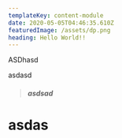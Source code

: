 ```yaml
---
templateKey: content-module
date: 2020-05-05T04:46:35.610Z
featuredImage: /assets/dp.png
heading: Hello World!!
---
```

ASDhasd

asdasd



> ##### asdsad

# asdas
